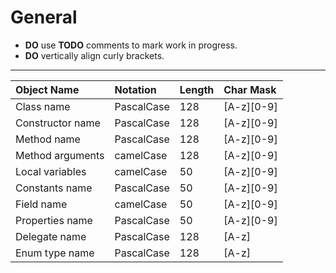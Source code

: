 # General

* **DO** use **TODO** comments to mark work in progress.
* **DO** vertically align curly brackets.

***

| Object Name      | Notation   | Length | Char Mask  |
|:-----------------|:-----------|:-------|:-----------|
| Class name       | PascalCase |    128 | [A-z][0-9] |
| Constructor name | PascalCase |    128 | [A-z][0-9] |
| Method name      | PascalCase |    128 | [A-z][0-9] |
| Method arguments | camelCase  |    128 | [A-z][0-9] |
| Local variables  | camelCase  |     50 | [A-z][0-9] |
| Constants name   | PascalCase |     50 | [A-z][0-9] |
| Field name       | camelCase  |     50 | [A-z][0-9] |
| Properties name  | PascalCase |     50 | [A-z][0-9] |
| Delegate name    | PascalCase |    128 | [A-z]      |
| Enum type name   | PascalCase |    128 | [A-z]      |
